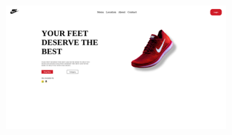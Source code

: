![image_alt](https://github.com/Rohangambig/Brand-Page/blob/main/Screenshot_2025-02-09_20_32_06.png?raw=true)
